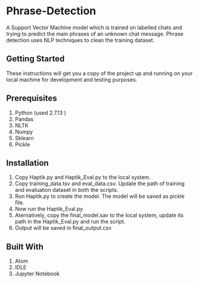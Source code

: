 # Phrase-Detection
A Support Vector Machine model which is trained on labelled chats and trying to predict the main phrases of an unknown chat message. Phrase detection uses NLP techniques to clean the training dataset.

## Getting Started
These instructions will get you a copy of the project up and running on your local machine for development and testing purposes.

## Prerequisites
1. Python (used 2.7.13 ) 
2. Pandas
3. NLTK
4. Numpy
5. Sklearn 
6. Pickle

## Installation

1. Copy Haptik.py and Haptik_Eval.py to the local system.
2. Copy training_data.tsv and eval_data.csv. Update the path of training and evaluation dataset in
both the scripts.
3. Run Haptik.py to create the model. The model will be saved as pickle file.
4. Now run the Haptik_Eval.py 
5. Aternatively, copy the final_model.sav to the local system, update its path in the Haptik_Eval.py
and run the script.
6. Output will be saved in final_output.csv

## Built With
1. Atom 
2. IDLE 
3. Jupyter Notebook
